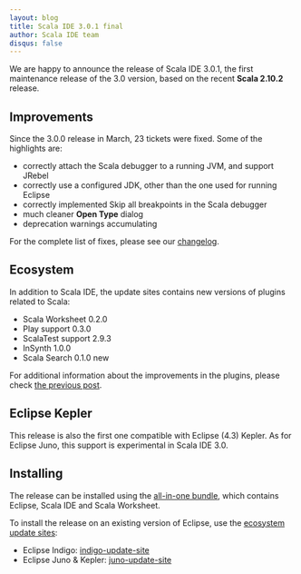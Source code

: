```yaml
---
layout: blog
title: Scala IDE 3.0.1 final
author: Scala IDE team
disqus: false
---
```


We are happy to announce the release of Scala IDE 3.0.1, the first maintenance release of the 3.0 version, based on the recent **Scala 2.10.2** release.

## Improvements

Since the 3.0.0 release in March, 23 tickets were fixed. Some of the highlights are:

* correctly attach the Scala debugger to a running JVM, and support JRebel
* correctly use a configured JDK, other than the one used for running Eclipse
* correctly implemented Skip all breakpoints in the Scala debugger
* much cleaner **Open Type** dialog
* deprecation warnings accumulating

For the complete list of fixes, please see our [changelog][changelog].

## Ecosystem

In addition to Scala IDE, the update sites contains new versions of plugins related to Scala:

* Scala Worksheet 0.2.0
* Play support 0.3.0
* ScalaTest support 2.9.3
* InSynth 1.0.0
* Scala Search 0.1.0 <span class="label success">new</span>

For additional information about the improvements in the plugins, please check [the previous post](/blog/release-notes-3.0.1-RC01.html).

## Eclipse Kepler

This release is also the first one compatible with Eclipse (4.3) Kepler. As for Eclipse Juno, this support is experimental in Scala IDE 3.0.

## Installing

The release can be installed using the [all-in-one bundle](/download/sdk.html), which contains Eclipse, Scala IDE and Scala Worksheet.

To install the release on an existing version of Eclipse, use the [ecosystem update sites](/download/current.html):

* Eclipse Indigo: [indigo-update-site](http://download.scala-ide.org/sdk/e37/scala210/stable/site/)
* Eclipse Juno & Kepler: [juno-update-site](http://download.scala-ide.org/sdk/e38/scala210/stable/site/)

[changelog]: http://scala-ide.org/docs/changelog.html#3_0_1

